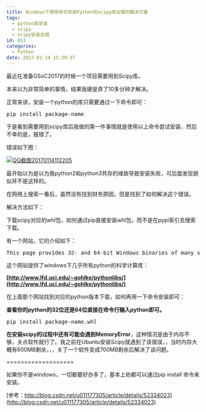 ```yaml
---
title: Windows下使用命令安装Python的scipy库出错的解决方案
tags:
  - python库安装
  - scipy
  - scipy安装出错
id: 653
categories:
  - Python
date: 2017-01-14 15:39:37
---
```


最近在准备GSoC2017的时候一个项目需要用到Scipy库。

本来以为非常简单的事情，结果我硬是弄了10多分钟才解决。

正常来讲，安装一个python的库只需要通过一下命令即可：
<pre class="lang:sh decode:true ">pip install package-name</pre>
于是看到需要用到scipy库后我做的第一件事情就是使用以上命令尝试安装，然后不幸的是，报错了。

错误如下图：

[![QQ截图20170114112205](http://akakanch.com/wp-content/uploads/2017/01/QQ截图20170114112205.jpg)](http://akakanch.com/wp-content/uploads/2017/01/QQ截图20170114112205.jpg)

最开始以为是以为我python2和python3共存的缘故导致安装失败，可后面发现貌似并不是这样的。

在网络上搜索一番后，虽然没有找到财务原因，但是找到了如何解决这个错误。

解决方法如下：

下载scipy对应的whl包，如何通过pip直接安装whl包，而不是在pypi索引去搜索下载。

有一个网站，它的介绍如下：
<pre class="">This page provides 32- and 64-bit Windows binaries of many scientific open-source extension packages for the official [CPython distribution](http://www.python.org/download/) of the [Python](http://www.python.org/) programming language.</pre>
这个网站提供了windows下几乎所有python的科学计算库：

**[http://www.lfd.uci.edu/~gohlke/pythonlibs/](http://www.lfd.uci.edu/~gohlke/pythonlibs/)**

在上面那个网站找到对应的python版本下载，如何再用一下命令安装即可：

**查看你的python的32位还是64位直接在命令行输入python即可。**
<pre class="lang:sh decode:true">pip install package-name.whl</pre>
**在安装scipy的过程中还有可能会遇到MemoryError**，这种情况是由于内存不够，关点软件就行了。我之前在Ubuntu安装Scipy就遇到了该错误，，当时内存大概有600MB剩余，，，关了一个软件变成700MB剩余后解决了该问题。

===================

如果你不是windows，一切都要好办多了，基本上劝都可以通过pip install 命令来安装。

[参考：http://blog.csdn.net/u011177305/article/details/52334023](http://blog.csdn.net/u011177305/article/details/52334023)